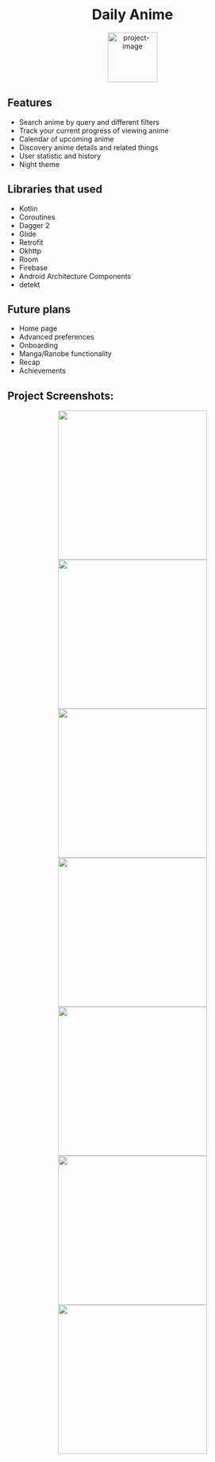 <h1 align="center" id="title">Daily Anime</h1>

<p align="center"><img src="app/src/main/ic_launcher-playstore.png" alt="project-image" width="100" height="100"></p>

<h2>Features</h2>

- Search anime by query and different filters
- Track your current progress of viewing anime
- Calendar of upcoming anime
- Discovery anime details and related things
- User statistic and history
- Night theme

<h2>Libraries that used</h2>

- Kotlin
- Coroutines
- Dagger 2
- Glide
- Retrofit
- Okhttp
- Room
- Firebase
- Android Architecture Components
- detekt

<h2>Future plans</h2>

- Home page
- Advanced preferences
- Onboarding
- Manga/Ranobe functionality
- Recap
- Achievements

<h2>Project Screenshots:</h2>

<p align="center">
  <img src="images/search.png" width="300" />
  <img src="images/calendar.png" width="300" />
  <img src="images/details_1.png" width="300" />
  <img src="images/details_2.png" width="300" />
  <img src="images/details_3.png" width="300" />
  <img src="images/personal_list.png" width="300" />
  <img src="images/stats.png" width="300" />
</p>
